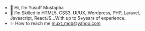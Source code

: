 - 👋 Hi, I’m Yusuff Mustapha
- 👀 I’m Skilled in HTML5, CSS3, UI/UX, Wordpress, PHP, Laravel, Javascript, ReactJS...With up to 5+years of experience.
- ✨ How to reach me muxt_mob@yahoo.com

<!---
techiestrategy/techiestrategy is a ✨ special ✨ repository because its `README.md` (this file) appears on your GitHub profile.
You can click the Preview link to take a look at your changes.
--->
